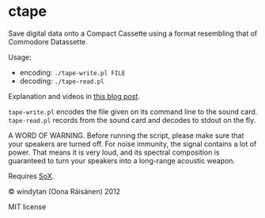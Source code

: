 ctape
=====

Save digital data onto a Compact Cassette using a format
resembling that of Commodore Datassette.

Usage:

* encoding: `./tape-write.pl FILE`
* decoding: `./tape-read.pl`

Explanation and videos in [this blog post](http://windytan.blogspot.fi/2012/08/vintage-bits-on-cassettes.html).

`tape-write.pl` encodes the file given on its command line to the sound card. `tape-read.pl` records from
the sound card and decodes to stdout on the fly.

A WORD OF WARNING. Before running the script, please make sure
that your speakers are turned off. For noise immunity, the signal contains
a lot of power. That means it is very loud, and
its spectral composition is guaranteed to turn your speakers into
a long-range acoustic weapon.

Requires [SoX](http://sox.sourceforge.net/).

© windytan (Oona Räisänen) 2012

MIT license
